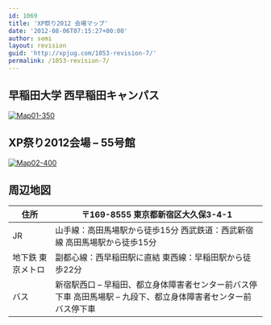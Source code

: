 ```yaml
---
id: 1069
title: 'XP祭り2012 会場マップ'
date: '2012-08-06T07:15:27+00:00'
author: semi
layout: revision
guid: 'http://xpjug.com/1053-revision-7/'
permalink: /1053-revision-7/
---
```


## 早稲田大学 西早稲田キャンパス

[![](http://xpjug.com/wp-content/uploads/2012/08/Map01-350.png "Map01-350")](http://xpjug.com/wp-content/uploads/2012/08/Map01-350.png)

## XP祭り2012会場 – 55号館

[![](http://xpjug.com/wp-content/uploads/2012/08/Map02-400.png "Map02-400")](http://xpjug.com/wp-content/uploads/2012/08/Map02-400.png)

## 周辺地図

<tablr></tablr>

| 住所 | 〒169-8555 東京都新宿区大久保3-4-1 |
|---|---|
| JR | 山手線：高田馬場駅から徒歩15分   西武鉄道：西武新宿線 高田馬場駅から徒歩15分 |
| 地下鉄 東京メトロ | 副都心線：西早稲田駅に直結   東西線：早稲田駅から徒歩22分 |
| バス | 新宿駅西口 – 早稲田、都立身体障害者センター前バス停下車   高田馬場駅 – 九段下、都立身体障害者センター前バス停下車 |